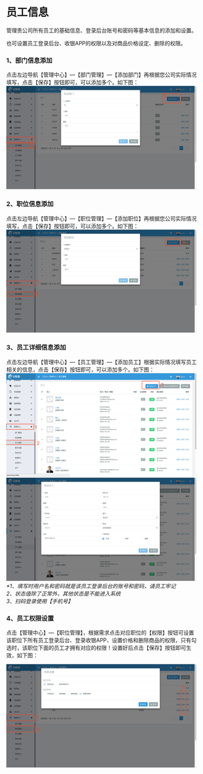 # 员工信息

管理贵公司所有员工的基础信息、登录后台账号和密码等基本信息的添加和设置。

也可设置员工登录后台、收银APP的权限以及对商品价格设定、删除的权限。

### 1、部门信息添加

点击左边导航【管理中心】—【部门管理】—【添加部门】再根据您公司实际情况填写，点击【保存】按钮即可，可以添加多个。如下图：![](/assets/glzx-bmgl.png)

### 2、职位信息添加

点击左边导航【管理中心】—【职位管理】—【添加职位】再根据您公司实际情况填写，点击【保存】按钮即可，可以添加多个。如下图：![](/assets/glzx-zwgl.png)

### 3、员工详细信息添加

点击左边导航【管理中心】—【员工管理】—【添加员工】根据实际情况填写员工相关的信息，点击【保存】按钮即可，可以添加多个。如下图：![](/assets/glzx-yggl-1.png)![](/assets/glzx-yggl-2.png)_\*1、填写时用户名和密码就是该员工登录后台的账号和密码，请员工牢记  
  2、状态值除了正常外，其他状态是不能进入系统  
  3、扫码登录使用【手机号】_

### 4、员工权限设置

点击【管理中心】—【职位管理】，根据需求点击对应职位的【权限】按钮可设置该职位下所有员工登录后台、登录收银APP、设置价格和删除商品的权限，只有勾选时，该职位下面的员工才拥有对应的权限！设置好后点击【保存】按钮即可生效，如下图：

![](/assets/glzx-zwgl-qxsz.png)

